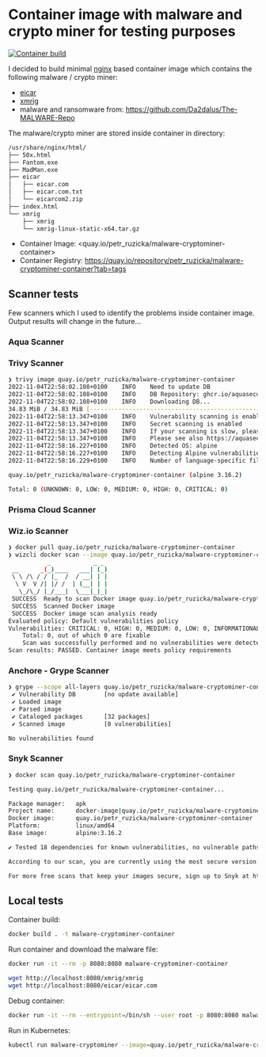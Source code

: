 # Container image with malware and crypto miner for testing purposes

[![Container build](https://github.com/ruzickap/malware-cryptominer-container/actions/workflows/container-build.yml/badge.svg)](https://github.com/ruzickap/malware-cryptominer-container/actions/workflows/container-build.yml)

I decided to build minimal [nginx](https://hub.docker.com/_/nginx) based
container image which contains the following malware / crypto miner:

- [eicar](https://www.eicar.org/download-anti-malware-testfile/)
- [xmrig](https://xmrig.com/)
- malware and ransomware from: <https://github.com/Da2dalus/The-MALWARE-Repo>

The malware/crypto miner are stored inside container in directory:

```bash
/usr/share/nginx/html/
├── 50x.html
├── Fantom.exe
├── MadMan.exe
├── eicar
│   ├── eicar.com
│   ├── eicar.com.txt
│   └── eicarcom2.zip
├── index.html
└── xmrig
    ├── xmrig
    └── xmrig-linux-static-x64.tar.gz
```

- Container Image: <quay.io/petr_ruzicka/malware-cryptominer-container>
- Container Registry: <https://quay.io/repository/petr_ruzicka/malware-cryptominer-container?tab=tags>

## Scanner tests

Few scanners which I used to identify the problems inside container image.
Output results will change in the future...

### Aqua Scanner

### Trivy Scanner

```bash
❯ trivy image quay.io/petr_ruzicka/malware-cryptominer-container
2022-11-04T22:58:02.108+0100    INFO    Need to update DB
2022-11-04T22:58:02.108+0100    INFO    DB Repository: ghcr.io/aquasecurity/trivy-db
2022-11-04T22:58:02.108+0100    INFO    Downloading DB...
34.83 MiB / 34.83 MiB [------------------------------------------------------------------------------------------------------------------------------] 100.00% 3.79 MiB p/s 9.4s
2022-11-04T22:58:13.347+0100    INFO    Vulnerability scanning is enabled
2022-11-04T22:58:13.347+0100    INFO    Secret scanning is enabled
2022-11-04T22:58:13.347+0100    INFO    If your scanning is slow, please try '--security-checks vuln' to disable secret scanning
2022-11-04T22:58:13.347+0100    INFO    Please see also https://aquasecurity.github.io/trivy/v0.34/docs/secret/scanning/#recommendation for faster secret detection
2022-11-04T22:58:16.227+0100    INFO    Detected OS: alpine
2022-11-04T22:58:16.227+0100    INFO    Detecting Alpine vulnerabilities...
2022-11-04T22:58:16.229+0100    INFO    Number of language-specific files: 0

quay.io/petr_ruzicka/malware-cryptominer-container (alpine 3.16.2)

Total: 0 (UNKNOWN: 0, LOW: 0, MEDIUM: 0, HIGH: 0, CRITICAL: 0)
```

### Prisma Cloud Scanner

### Wiz.io Scanner

```bash
❯ docker pull quay.io/petr_ruzicka/malware-cryptominer-container
❯ wizcli docker scan --image quay.io/petr_ruzicka/malware-cryptominer-container
           _            _ _
 __      _(_)____   ___| (_)
 \ \ /\ / / |_  /  / __| | |
  \ V  V /| |/ /  | (__| | |
   \_/\_/ |_/___|  \___|_|_|
 SUCCESS  Ready to scan Docker image quay.io/petr_ruzicka/malware-cryptominer-container
 SUCCESS  Scanned Docker image
 SUCCESS  Docker image scan analysis ready
Evaluated policy: Default vulnerabilities policy
Vulnerabilities: CRITICAL: 0, HIGH: 0, MEDIUM: 0, LOW: 0, INFORMATIONAL: 0
    Total: 0, out of which 0 are fixable
    Scan was successfully performed and no vulnerabilities were detected
Scan results: PASSED. Container image meets policy requirements
```

### Anchore - Grype Scanner

```bash
❯ grype --scope all-layers quay.io/petr_ruzicka/malware-cryptominer-container                                          7s
 ✔ Vulnerability DB        [no update available]
 ✔ Loaded image
 ✔ Parsed image
 ✔ Cataloged packages      [32 packages]
 ✔ Scanned image           [0 vulnerabilities]

No vulnerabilities found
```

### Snyk Scanner

```bash
❯ docker scan quay.io/petr_ruzicka/malware-cryptominer-container

Testing quay.io/petr_ruzicka/malware-cryptominer-container...

Package manager:   apk
Project name:      docker-image|quay.io/petr_ruzicka/malware-cryptominer-container
Docker image:      quay.io/petr_ruzicka/malware-cryptominer-container
Platform:          linux/amd64
Base image:        alpine:3.16.2

✔ Tested 18 dependencies for known vulnerabilities, no vulnerable paths found.

According to our scan, you are currently using the most secure version of the selected base image

For more free scans that keep your images secure, sign up to Snyk at https://dockr.ly/3ePqVcp
```

## Local tests

Container build:

```bash
docker build . -t malware-cryptominer-container
```

Run container and download the malware file:

```bash
docker run -it --rm -p 8080:8080 malware-cryptominer-container

wget http://localhost:8080/xmrig/xmrig
wget http://localhost:8080/eicar/eicar.com
```

Debug container:

```bash
docker run -it --rm --entrypoint=/bin/sh --user root -p 8080:8080 malware-cryptominer-container
```

Run in Kubernetes:

```bash
kubectl run malware-cryptominer --image=quay.io/petr_ruzicka/malware-cryptominer-container
```
